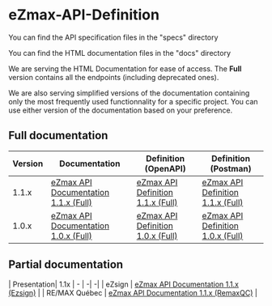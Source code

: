 # eZmax-API-Definition

You can find the API specification files in the "specs" directory

You can find the HTML documentation files in the "docs" directory

We are serving the HTML Documentation for ease of access. The **Full** version contains all the endpoints (including deprecated ones).

We are also serving simplified versions of the documentation containing only the most frequently used functionnality for a specific project. You can use either version of the documentation based on your preference.

## Full documentation
| Version| Documentation | Definition (OpenAPI) | Definition (Postman) |
| - | - | - | - |
| 1.1.x  | [eZmax API Documentation 1.1.x (Full)](https://ezmaxinc.github.io/eZmax-API/docs/full/ezmax.v1.1.html) | [eZmax API Definition 1.1.x (Full)](https://ezmaxinc.github.io/eZmax-API/specs/ezmax.v1.1.json) | [eZmax API Definition 1.1.x (Full)](https://ezmaxinc.github.io/eZmax-API/specs/ezmax.v1.1%20%5BPostman%5D.json) |
| 1.0.x  | [eZmax API Documentation 1.0.x (Full)](https://ezmaxinc.github.io/eZmax-API/docs/full/ezmax.v1.0.html) | [eZmax API Definition 1.0.x (Full)](https://ezmaxinc.github.io/eZmax-API/specs/ezmax.v1.0.json) | [eZmax API Definition 1.0.x (Full)](https://ezmaxinc.github.io/eZmax-API/specs/ezmax.v1.0%20%5BPostman%5D.json) |

## Partial documentation
| Presentation| 1.1x 
| - | -| -|
| eZsign | [eZmax API Documentation 1.1.x (Ezsign)](https://ezmaxinc.github.io/eZmax-API/docs/partial/ezsign/ezmax.v1.1.html) |
| RE/MAX Québec | [eZmax API Documentation 1.1.x (RemaxQC)](https://ezmaxinc.github.io/eZmax-API/docs/partial/remaxqc/ezmax.v1.1.html) |
